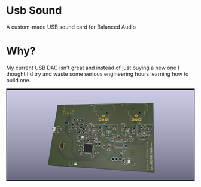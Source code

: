 # Usb Sound
 A custom-made USB sound card for Balanced Audio

# Why?

My current USB DAC isn't great and instead of just buying a new one I thought I'd try and waste some serious engineering hours learning how to build one.

![](doc/UsbSound.png?raw=true)
